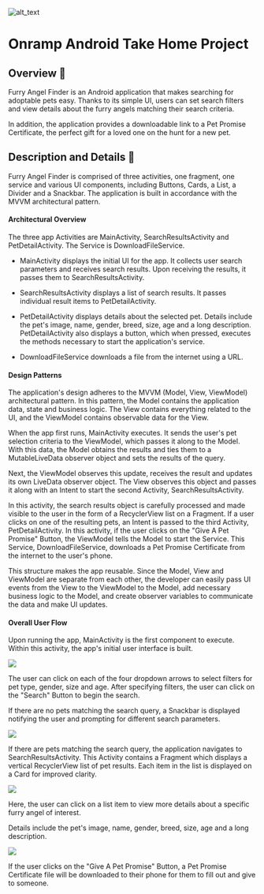 ![alt_text](https://s2-cdn.greenhouse.io/external_greenhouse_job_boards/logos/400/173/100/resized/Onramp_final_logo_for_twitter___instagram.jpg?1548972880 "image_tooltip")

# Onramp Android Take Home Project 

## Overview 🤖

Furry Angel Finder is an Android application that makes searching for adoptable pets easy. Thanks to its simple UI, users can set search filters and view details about the furry angels matching their search criteria.

In addition, the application provides a downloadable link to a Pet Promise Certificate, the perfect gift for a loved one on the hunt for a new pet.

## Description and Details 🔎

Furry Angel Finder is comprised of three activities, one fragment, one service and various UI components, including Buttons, Cards, a List, a Divider and a Snackbar. The application is built in accordance with the MVVM architectural pattern.

#### Architectural Overview

The three app Activities are MainActivity, SearchResultsActivity and PetDetailActivity. The Service is DownloadFileService.
 
- MainActivity displays the initial UI for the app. It collects user search parameters and receives search results. Upon receiving the results, it passes them to SearchResultsActivity.

- SearchResultsActivity displays a list of search results. It passes individual result items to PetDetailActivity.

- PetDetailActivity displays details about the selected pet. Details include the pet's image, name, gender, breed, size, age and a long description. PetDetailActivity also displays a button, which when pressed, executes the methods necessary to start the application's service.

- DownloadFileService downloads a file from the internet using a URL.

#### Design Patterns

The application's design adheres to the MVVM (Model, View, ViewModel) architectural pattern. In this pattern, the Model contains the application data, state and business logic. The View contains everything related to the UI, and the ViewModel contains observable data for the View.

When the app first runs, MainActivity executes. It sends the user's pet selection criteria to the ViewModel, which passes it along to the Model. With this data, the Model obtains the results and ties them to a MutableLiveData observer object and sets the results of the query. 

Next, the ViewModel observes this update, receives the result and updates its own LiveData observer object. The View observes this object and passes it along with an Intent to start the second Activity, SearchResultsActivity.

In this activity, the search results object is carefully processed and made visible to the user in the form of a RecyclerView list on a Fragment. If a user clicks on one of the resulting pets, an Intent is passed to the third Activity, PetDetailActivity. In this activity, if the user clicks on the "Give A Pet Promise" Button, the ViewModel tells the Model to start the Service.
This Service, DownloadFileService, downloads a Pet Promise Certificate from the internet to the user's phone.     

This structure makes the app reusable. Since the Model, View and ViewModel are separate from each other, the developer can easily pass UI events from the View to the ViewModel to the Model, add necessary business logic to the Model, and create observer variables to communicate the data and make UI updates.   

#### Overall User Flow

Upon running the app, MainActivity is the first component to execute. Within this activity, the app's initial user interface is built.

![](App%20Screenshots/MainActivity.PNG)

The user can click on each of the four dropdown arrows to select filters for pet type, gender, size and age. After specifying filters, the user can click on the "Search" Button to begin the search.

If there are no pets matching the search query, a Snackbar is displayed notifying the user and prompting for different search parameters.

![](App%20Screenshots/NoResults.PNG)

If there are pets matching the search query, the application navigates to SearchResultsActivity. This Activity contains a Fragment which displays a vertical RecyclerView list of pet results. Each item in the list is displayed on a Card for improved clarity.

![](App%20Screenshots/SearchResultsActivity.PNG)

Here, the user can click on a list item to view more details about a specific furry angel of interest. 

Details include the pet's image, name, gender, breed, size, age and a long description.

![](App%20Screenshots/PetDetailActivity.PNG)

If the user clicks on the "Give A Pet Promise" Button, a Pet Promise Certificate file will be downloaded to their phone for them to fill out and give to someone.


